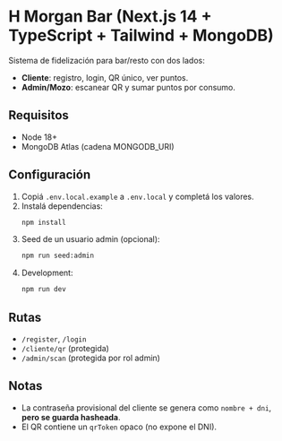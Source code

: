 # H Morgan Bar (Next.js 14 + TypeScript + Tailwind + MongoDB)

Sistema de fidelización para bar/resto con dos lados:
- **Cliente**: registro, login, QR único, ver puntos.
- **Admin/Mozo**: escanear QR y sumar puntos por consumo.

## Requisitos
- Node 18+
- MongoDB Atlas (cadena MONGODB_URI)

## Configuración
1. Copiá `.env.local.example` a `.env.local` y completá los valores.
2. Instalá dependencias:
   ```bash
   npm install
   ```
3. Seed de un usuario admin (opcional):
   ```bash
   npm run seed:admin
   ```
4. Development:
   ```bash
   npm run dev
   ```

## Rutas
- `/register`, `/login`
- `/cliente/qr` (protegida)
- `/admin/scan` (protegida por rol admin)

## Notas
- La contraseña provisional del cliente se genera como `nombre + dni`, **pero se guarda hasheada**.
- El QR contiene un `qrToken` opaco (no expone el DNI).
